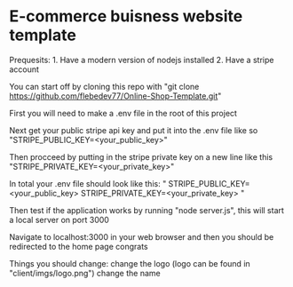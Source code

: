 # E-commerce buisness website template

Prequesits:
    1. Have a modern version of nodejs installed
    2. Have a stripe account

You can start off by cloning this repo with "git clone https://github.com/flebedev77/Online-Shop-Template.git"

First you will need to make a .env file in the root of this project

Next get your public stripe api key and put it into the .env file like so "STRIPE_PUBLIC_KEY=<your_public_key>"

Then procceed by putting in the stripe private key on a new line like this "STRIPE_PRIVATE_KEY=<your_private_key>"

In total your .env file should look like this: "
STRIPE_PUBLIC_KEY=<your_public_key>
STRIPE_PRIVATE_KEY=<your_private_key>
"

Then test if the application works by running "node server.js", this will start a local server on port 3000

Navigate to localhost:3000 in your web browser and then you should be redirected to the home page congrats

Things you should change:
    change the logo (logo can be found in "client/imgs/logo.png")
    change the name
